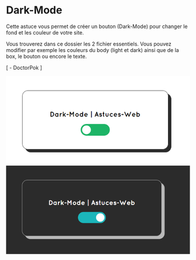 # Dark-Mode

Cette astuce vous permet de créer un bouton (Dark-Mode) pour changer le fond et les couleur de votre site.

Vous trouverez dans ce dossier les 2 fichier essentiels. Vous pouvez modifier par exemple les couleurs du body (light et dark) ainsi que de la box, le bouton ou encore le texte.

[ - DoctorPok ]

<div align="center">
  <img src="https://github.com/DoctorPok42/Astuces-Web/blob/main/IMG/Dark-Mode-1.PNG">
  <img src="https://github.com/DoctorPok42/Astuces-Web/blob/main/IMG/Dark-Mode-2.PNG">
</div>